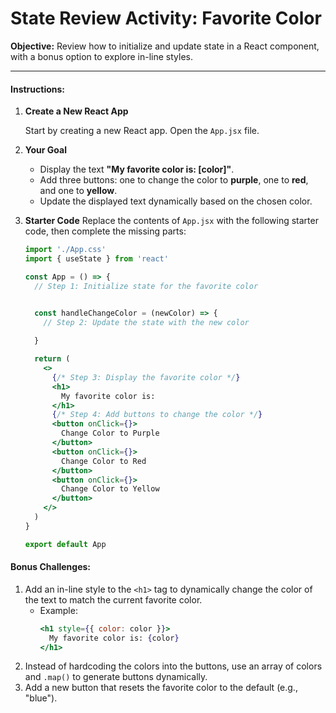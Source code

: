 # **State Review Activity: Favorite Color**

**Objective:** Review how to initialize and update state in a React component, with a bonus option to explore in-line styles.

---

#### **Instructions:**

1. **Create a New React App**
   
   Start by creating a new React app. Open the `App.jsx` file.

2. **Your Goal**
   - Display the text **"My favorite color is: [color]"**.
   - Add three buttons: one to change the color to **purple**, one to **red**, and one to **yellow**.
   - Update the displayed text dynamically based on the chosen color.

3. **Starter Code**
   Replace the contents of `App.jsx` with the following starter code, then complete the missing parts:

   ```jsx
   import './App.css'
   import { useState } from 'react'

   const App = () => {
     // Step 1: Initialize state for the favorite color
   

     const handleChangeColor = (newColor) => {
       // Step 2: Update the state with the new color
    
     }

     return (
       <>
         {/* Step 3: Display the favorite color */}
         <h1>
           My favorite color is: 
         </h1>
         {/* Step 4: Add buttons to change the color */}
         <button onClick={}>
           Change Color to Purple
         </button>
         <button onClick={}>
           Change Color to Red
         </button>
         <button onClick={}>
           Change Color to Yellow
         </button>
       </>
     )
   }

   export default App
   ```


#### **Bonus Challenges:**
1. Add an in-line style to the `<h1>` tag to dynamically change the color of the text to match the current favorite color.
   - Example:
     ```jsx
     <h1 style={{ color: color }}>
       My favorite color is: {color}
     </h1>
     ```
2. Instead of hardcoding the colors into the buttons, use an array of colors and `.map()` to generate buttons dynamically.
3. Add a new button that resets the favorite color to the default (e.g., "blue").
